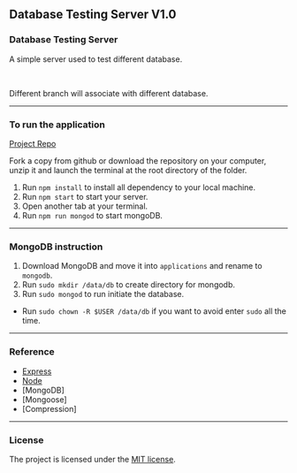 ## Database Testing Server V1.0

### Database Testing Server

A simple server used to test different database.

<br>

Different branch will associate with different database.

---

### To run the application

[Project Repo](https://github.com/markchen555/Database-Testing-Server)

Fork a copy from github or download the repository on your computer, unzip it and launch the terminal at the root directory of the folder.

1. Run `npm install` to install all dependency to your local machine.
2. Run `npm start` to start your server.
3. Open another tab at your terminal.
4. Run `npm run mongod` to start mongoDB.

---

### MongoDB instruction

1. Download MongoDB and move it into `applications` and rename to `mongodb`.
2. Run `sudo mkdir /data/db` to create directory for mongodb.
3. Run `sudo mongod` to run initiate the database.
* Run `sudo chown -R $USER /data/db` if you want to avoid enter `sudo` all the time.  

---

### Reference

- [Express]()
- [Node]()
- [MongoDB]
- [Mongoose]
- [Compression]


---

### License

The project is licensed under the [MIT license](license.txt).
